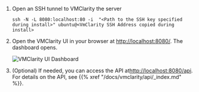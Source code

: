 ---
---
1. Open an SSH tunnel to VMClarity the server

    ```shell
    ssh -N -L 8080:localhost:80 -i  "<Path to the SSH key specified during install>" ubuntu@<VmClarity SSH Address copied during install>
    ```

1. Open the VMClarity UI in your browser at [http://localhost:8080/](http://localhost:8080/). The dashboard opens.

    ![VMClarity UI Dashboard](/img/vmclarity-ui-1.png)

1. (Optional) If needed, you can access the API at[http://localhost:8080/api](http://localhost:8080/api). For details on the API, see {{% xref "/docs/vmclarity/api/_index.md" %}}.
